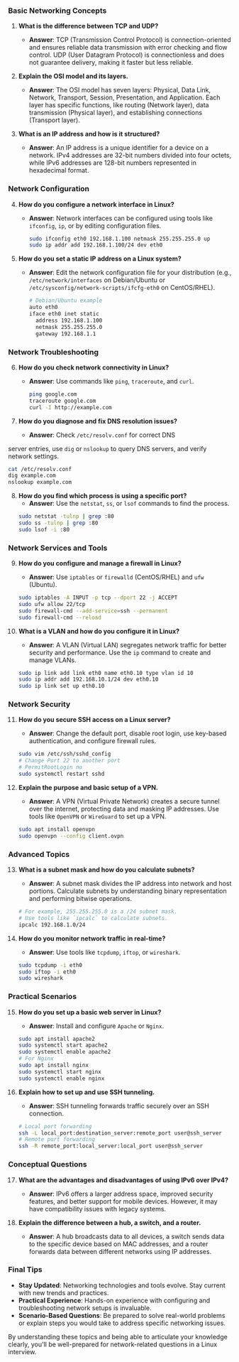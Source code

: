 ### Basic Networking Concepts

1. **What is the difference between TCP and UDP?**

    - **Answer**: TCP (Transmission Control Protocol) is connection-oriented and ensures reliable data transmission with error checking and flow control. UDP (User Datagram Protocol) is connectionless and does not guarantee delivery, making it faster but less reliable.

2. **Explain the OSI model and its layers.**

    - **Answer**: The OSI model has seven layers: Physical, Data Link, Network, Transport, Session, Presentation, and Application. Each layer has specific functions, like routing (Network layer), data transmission (Physical layer), and establishing connections (Transport layer).

3. **What is an IP address and how is it structured?**
    - **Answer**: An IP address is a unique identifier for a device on a network. IPv4 addresses are 32-bit numbers divided into four octets, while IPv6 addresses are 128-bit numbers represented in hexadecimal format.

### Network Configuration

4. **How do you configure a network interface in Linux?**

    - **Answer**: Network interfaces can be configured using tools like `ifconfig`, `ip`, or by editing configuration files.
        ```sh
        sudo ifconfig eth0 192.168.1.100 netmask 255.255.255.0 up
        sudo ip addr add 192.168.1.100/24 dev eth0
        ```

5. **How do you set a static IP address on a Linux system?**
    - **Answer**: Edit the network configuration file for your distribution (e.g., `/etc/network/interfaces` on Debian/Ubuntu or `/etc/sysconfig/network-scripts/ifcfg-eth0` on CentOS/RHEL).
        ```sh
        # Debian/Ubuntu example
        auto eth0
        iface eth0 inet static
          address 192.168.1.100
          netmask 255.255.255.0
          gateway 192.168.1.1
        ```

### Network Troubleshooting

6. **How do you check network connectivity in Linux?**

    - **Answer**: Use commands like `ping`, `traceroute`, and `curl`.
        ```sh
        ping google.com
        traceroute google.com
        curl -I http://example.com
        ```

7. **How do you diagnose and fix DNS resolution issues?**
    - **Answer**: Check `/etc/resolv.conf` for correct DNS

server entries, use `dig` or `nslookup` to query DNS servers, and verify network settings.

```sh
cat /etc/resolv.conf
dig example.com
nslookup example.com
```

8. **How do you find which process is using a specific port?**
    - **Answer**: Use the `netstat`, `ss`, or `lsof` commands to find the process.
    ```sh
    sudo netstat -tulnp | grep :80
    sudo ss -tulnp | grep :80
    sudo lsof -i :80
    ```

### Network Services and Tools

9. **How do you configure and manage a firewall in Linux?**

    - **Answer**: Use `iptables` or `firewalld` (CentOS/RHEL) and `ufw` (Ubuntu).

    ```sh
    sudo iptables -A INPUT -p tcp --dport 22 -j ACCEPT
    sudo ufw allow 22/tcp
    sudo firewall-cmd --add-service=ssh --permanent
    sudo firewall-cmd --reload
    ```

10. **What is a VLAN and how do you configure it in Linux?**
    - **Answer**: A VLAN (Virtual LAN) segregates network traffic for better security and performance. Use the `ip` command to create and manage VLANs.
    ```sh
    sudo ip link add link eth0 name eth0.10 type vlan id 10
    sudo ip addr add 192.168.10.1/24 dev eth0.10
    sudo ip link set up eth0.10
    ```

### Network Security

11. **How do you secure SSH access on a Linux server?**

    -   **Answer**: Change the default port, disable root login, use key-based authentication, and configure firewall rules.

    ```sh
    sudo vim /etc/ssh/sshd_config
    # Change Port 22 to another port
    # PermitRootLogin no
    sudo systemctl restart sshd
    ```

12. **Explain the purpose and basic setup of a VPN.**
    -   **Answer**: A VPN (Virtual Private Network) creates a secure tunnel over the internet, protecting data and masking IP addresses. Use tools like `OpenVPN` or `WireGuard` to set up a VPN.
    ```sh
    sudo apt install openvpn
    sudo openvpn --config client.ovpn
    ```

### Advanced Topics

13. **What is a subnet mask and how do you calculate subnets?**

    -   **Answer**: A subnet mask divides the IP address into network and host portions. Calculate subnets by understanding binary representation and performing bitwise operations.

    ```sh
    # For example, 255.255.255.0 is a /24 subnet mask.
    # Use tools like `ipcalc` to calculate subnets.
    ipcalc 192.168.1.0/24
    ```

14. **How do you monitor network traffic in real-time?**
    -   **Answer**: Use tools like `tcpdump`, `iftop`, or `wireshark`.
    ```sh
    sudo tcpdump -i eth0
    sudo iftop -i eth0
    sudo wireshark
    ```

### Practical Scenarios

15. **How do you set up a basic web server in Linux?**

    -   **Answer**: Install and configure `Apache` or `Nginx`.

    ```sh
    sudo apt install apache2
    sudo systemctl start apache2
    sudo systemctl enable apache2
    # For Nginx
    sudo apt install nginx
    sudo systemctl start nginx
    sudo systemctl enable nginx
    ```

16. **Explain how to set up and use SSH tunneling.**
    -   **Answer**: SSH tunneling forwards traffic securely over an SSH connection.
    ```sh
    # Local port forwarding
    ssh -L local_port:destination_server:remote_port user@ssh_server
    # Remote port forwarding
    ssh -R remote_port:local_server:local_port user@ssh_server
    ```

### Conceptual Questions

17. **What are the advantages and disadvantages of using IPv6 over IPv4?**

    -   **Answer**: IPv6 offers a larger address space, improved security features, and better support for mobile devices. However, it may have compatibility issues with legacy systems.

18. **Explain the difference between a hub, a switch, and a router.**
    -   **Answer**: A hub broadcasts data to all devices, a switch sends data to the specific device based on MAC addresses, and a router forwards data between different networks using IP addresses.

### Final Tips

-   **Stay Updated**: Networking technologies and tools evolve. Stay current with new trends and practices.
-   **Practical Experience**: Hands-on experience with configuring and troubleshooting network setups is invaluable.
-   **Scenario-Based Questions**: Be prepared to solve real-world problems or explain steps you would take to address specific networking issues.

By understanding these topics and being able to articulate your knowledge clearly, you'll be well-prepared for network-related questions in a Linux interview.
